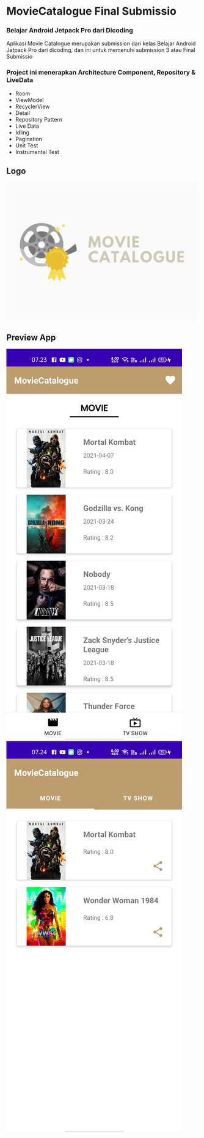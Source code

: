 # MovieCatalogue Final Submissio
### Belajar Android Jetpack Pro dari Dicoding

Aplikasi Movie Catalogue merupakan submission dari kelas Belajar Android Jetpack Pro dari dicoding, dan ini untuk memenuhi submission 3 atau Final Submissio

### Project ini menerapkan Architecture Component, Repository & LiveData
- Room
- ViewModel
- RecyclerView
- Detail
- Repository Pattern
- Live Data
- Idling
- Pagination
- Unit Test
- Instrumental Test

## Logo
![Logo](logo.jpg)

## Preview App
![Home](home.jpg)
![Favorite](favorite.jpg)
